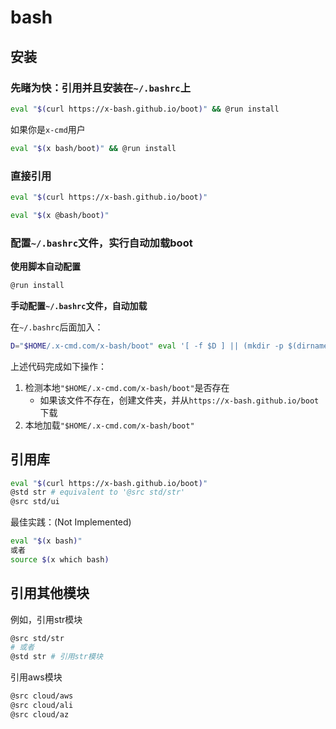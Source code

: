 # bash

## 安装

### 先睹为快：引用并且安装在`~/.bashrc`上

```bash
eval "$(curl https://x-bash.github.io/boot)" && @run install
```

如果你是`x-cmd`用户

```bash
eval "$(x bash/boot)" && @run install
```

### 直接引用

```bash
eval "$(curl https://x-bash.github.io/boot)"
```

```bash
eval "$(x @bash/boot)"
```

### 配置`~/.bashrc`文件，实行自动加载boot

**使用脚本自动配置**

```bash
@run install
```

**手动配置`~/.bashrc`文件，自动加载**

在`~/.bashrc`后面加入：

```bash
D="$HOME/.x-cmd.com/x-bash/boot" eval '[ -f $D ] || (mkdir -p $(dirname $D) && curl "https://x-bash.github.io/boot" >$D) && source $D'
```

上述代码完成如下操作：

1. 检测本地`"$HOME/.x-cmd.com/x-bash/boot"`是否存在
    - 如果该文件不存在，创建文件夹，并从`https://x-bash.github.io/boot`下载
2. 本地加载`"$HOME/.x-cmd.com/x-bash/boot"`


## 引用库

```bash
eval "$(curl https://x-bash.github.io/boot)"
@std str # equivalent to '@src std/str'
@src std/ui
```

最佳实践：(Not Implemented)

```bash
eval "$(x bash)"
或者
source $(x which bash)
```

## 引用其他模块

例如，引用str模块

```bash
@src std/str
# 或者
@std str # 引用str模块
```

引用aws模块

```bash
@src cloud/aws
@src cloud/ali
@src cloud/az
```
